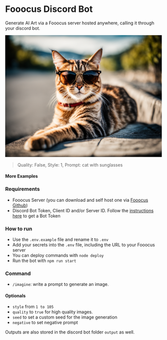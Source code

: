 # Fooocus Discord Bot
Generate AI Art via a Fooocus server hosted anywhere, calling it through your discord bot.

![image](https://raw.githubusercontent.com/InfernoDragon0/Fooocus-Discord/master/output/1692325614242.png)
> Quality: False, Style: 1, Prompt: cat with sunglasses

#### More Examples

### Requirements
- Fooocus Server (you can download and self host one via [Fooocus Github](https://github.com/lllyasviel/Fooocus))
- Discord Bot Token, Client ID and/or Server ID. Follow the [instructions here](https://discordjs.guide/preparations/setting-up-a-bot-application.html) to get a Bot Token

### How to run
- Use the ```.env.example``` file and rename it to ```.env```
- Add your secrets into the ```.env``` file, including the URL to your Fooocus server
- You can deploy commands with ```node deploy```
- Run the bot with ```npm run start```

### Command
- ```/imagine```: write a prompt to generate an image. 

#### Optionals
- ```style``` from ```1 to 105```
- ```quality``` to ```true``` for high quality images.
- ```seed``` to set a custom seed for the image generation
- ```negative``` to set negative prompt 

Outputs are also stored in the discord bot folder ```output``` as well.
